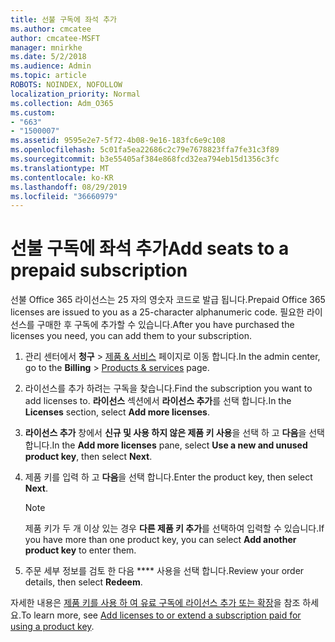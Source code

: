 ```yaml
---
title: 선불 구독에 좌석 추가
ms.author: cmcatee
author: cmcatee-MSFT
manager: mnirkhe
ms.date: 5/2/2018
ms.audience: Admin
ms.topic: article
ROBOTS: NOINDEX, NOFOLLOW
localization_priority: Normal
ms.collection: Adm_O365
ms.custom:
- "663"
- "1500007"
ms.assetid: 9595e2e7-5f72-4b08-9e16-183fc6e9c108
ms.openlocfilehash: 5c01fa5ea22686c2c79e7678823ffa7fe31c3f89
ms.sourcegitcommit: b3e55405af384e868fcd32ea794eb15d1356c3fc
ms.translationtype: MT
ms.contentlocale: ko-KR
ms.lasthandoff: 08/29/2019
ms.locfileid: "36660979"
---
```

# <a name="add-seats-to-a-prepaid-subscription"></a><span data-ttu-id="125f9-102">선불 구독에 좌석 추가</span><span class="sxs-lookup"><span data-stu-id="125f9-102">Add seats to a prepaid subscription</span></span>

<span data-ttu-id="125f9-103">선불 Office 365 라이선스는 25 자의 영숫자 코드로 발급 됩니다.</span><span class="sxs-lookup"><span data-stu-id="125f9-103">Prepaid Office 365 licenses are issued to you as a 25-character alphanumeric code.</span></span> <span data-ttu-id="125f9-104">필요한 라이선스를 구매한 후 구독에 추가할 수 있습니다.</span><span class="sxs-lookup"><span data-stu-id="125f9-104">After you have purchased the licenses you need, you can add them to your subscription.</span></span> 

1. <span data-ttu-id="125f9-105">관리 센터에서 **청구** > [제품 & 서비스](https://go.microsoft.com/fwlink/p/?linkid=842054) 페이지로 이동 합니다.</span><span class="sxs-lookup"><span data-stu-id="125f9-105">In the admin center, go to the **Billing** > [Products & services](https://go.microsoft.com/fwlink/p/?linkid=842054) page.</span></span>

2. <span data-ttu-id="125f9-106">라이선스를 추가 하려는 구독을 찾습니다.</span><span class="sxs-lookup"><span data-stu-id="125f9-106">Find the subscription you want to add licenses to.</span></span> <span data-ttu-id="125f9-107">**라이선스** 섹션에서 **라이선스 추가**를 선택 합니다.</span><span class="sxs-lookup"><span data-stu-id="125f9-107">In the **Licenses** section, select **Add more licenses**.</span></span>

3. <span data-ttu-id="125f9-108">**라이선스 추가** 창에서 **신규 및 사용 하지 않은 제품 키 사용**을 선택 하 고 **다음**을 선택 합니다.</span><span class="sxs-lookup"><span data-stu-id="125f9-108">In the **Add more licenses** pane, select **Use a new and unused product key**, then select **Next**.</span></span>

4. <span data-ttu-id="125f9-109">제품 키를 입력 하 고 **다음**을 선택 합니다.</span><span class="sxs-lookup"><span data-stu-id="125f9-109">Enter the product key, then select **Next**.</span></span>

    > [!NOTE]
    > <span data-ttu-id="125f9-110">제품 키가 두 개 이상 있는 경우 **다른 제품 키 추가**를 선택하여 입력할 수 있습니다.</span><span class="sxs-lookup"><span data-stu-id="125f9-110">If you have more than one product key, you can select **Add another product key** to enter them.</span></span>

5. <span data-ttu-id="125f9-111">주문 세부 정보를 검토 한 다음 \*\*\*\* 사용을 선택 합니다.</span><span class="sxs-lookup"><span data-stu-id="125f9-111">Review your order details, then select **Redeem**.</span></span>

<span data-ttu-id="125f9-112">자세한 내용은 [제품 키를 사용 하 여 유료 구독에 라이선스 추가 또는 확장](https://docs.microsoft.com/office365/admin/misc/add-licenses-using-product-key)을 참조 하세요.</span><span class="sxs-lookup"><span data-stu-id="125f9-112">To learn more, see [Add licenses to or extend a subscription paid for using a product key](https://docs.microsoft.com/office365/admin/misc/add-licenses-using-product-key).</span></span>